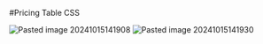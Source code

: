 #Pricing Table CSS

![Pasted image 20241015141908](https://github.com/user-attachments/assets/366483cd-dfd3-459e-a712-983da20f2f59)
![Pasted image 20241015141930](https://github.com/user-attachments/assets/85eac5f9-d674-4b6b-81cf-799d5663ac71)
